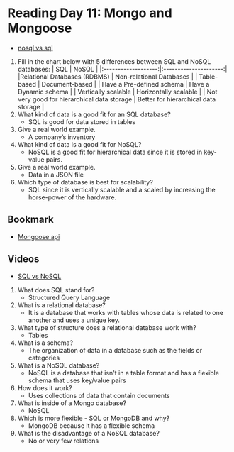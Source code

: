 # Reading Day 11: Mongo and Mongoose


- [nosql vs sql](<https://www.thegeekstuff.com/2014/01/sql-vs-nosql-db/?utm_source=tuicool>)

1. Fill in the chart below with 5 differences between SQL and NoSQL databases:
|         SQL         |         NoSQL         |
|:-------------------:|:---------------------:|
|Relational Databases (RDBMS) | Non-relational Databases |
| Table-based | Document-based |
| Have a Pre-defined schema | Have a Dynamic schema |
| Vertically scalable | Horizontally scalable |
| Not very good for hierarchical data storage | Better for hierarchical data storage |
2. What kind of data is a good fit for an SQL database?
    - SQL is good for data stored in tables
3. Give a real world example.
    - A company’s inventory
4. What kind of data is a good fit for NoSQL?
    - NoSQL is a good fit for hierarchical data since it is stored in key-value pairs.
5. Give a real world example.
    - Data in a JSON file
6. Which type of database is best for scalability?
    - SQL since it is vertically scalable and a scaled by increasing the horse-power of the hardware.

## Bookmark

- [Mongoose api](<https://mongoosejs.com/docs/api.html#Model>)

## Videos

- [SQL vs NoSQL](<https://www.youtube.com/watch?v=ZS_kXvOeQ5Y>)

1. What does SQL stand for?
    - Structured Query Language
2. What is a relational database?
    - It is a database that works with tables whose data is related to one another and uses a unique key.
3. What type of structure does a relational database work with?
    - Tables
4. What is a schema?
    - The organization of data in a database such as the fields or categories
5. What is a NoSQL database?
    - NoSQL is a database that isn't in a table format and has a flexible schema that uses key/value pairs
6. How does it work?
    - Uses collections of data that contain documents
7. What is inside of a Mongo database?
    - NoSQL
8. Which is more flexible - SQL or MongoDB and why?
    - MongoDB because it has a flexible schema
9. What is the disadvantage of a NoSQL database?
    - No or very few relations